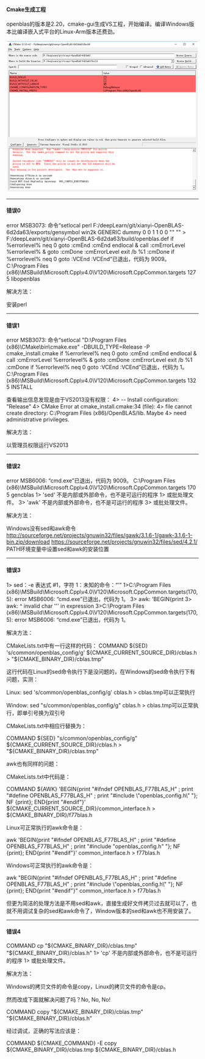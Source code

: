 #### Cmake生成工程

openblas的版本是2.20，cmake-gui生成VS工程，开始编译。编译Windows版本比编译嵌入式平台的Linux-Arm版本还费劲。

![52721440348](https://raw.githubusercontent.com/jdnie/jdnie.github.io/master/public/1527214403481.png)

------

#### 错误0

error MSB3073: 命令“setlocal
perl F:/deepLearn/git/xianyi-OpenBLAS-6d2da63/exports/gensymbol win2k GENERIC dummy 0 0 1 1 0 0 "" "" > F:/deepLearn/git/xianyi-OpenBLAS-6d2da63/build/openblas.def
if %errorlevel% neq 0 goto :cmEnd
:cmEnd
endlocal & call :cmErrorLevel %errorlevel% & goto :cmDone
:cmErrorLevel
exit /b %1
:cmDone
if %errorlevel% neq 0 goto :VCEnd
:VCEnd”已退出，代码为 9009。	C:\Program Files (x86)\MSBuild\Microsoft.Cpp\v4.0\V120\Microsoft.CppCommon.targets	127	5	libopenblas

解决方法：

安装perl

------

#### 错误1

error MSB3073: 命令“setlocal
"D:\Program Files (x86)\CMake\bin\cmake.exe" -DBUILD_TYPE=Release -P cmake_install.cmake
if %errorlevel% neq 0 goto :cmEnd
:cmEnd
endlocal & call :cmErrorLevel %errorlevel% & goto :cmDone
:cmErrorLevel
exit /b %1
:cmDone
if %errorlevel% neq 0 goto :VCEnd
:VCEnd”已退出，代码为 1。	C:\Program Files (x86)\MSBuild\Microsoft.Cpp\v4.0\V120\Microsoft.CppCommon.targets	132	5	INSTALL

查看输出信息发现是由于VS2013没有权限：
4>  -- Install configuration: "Release"
4>  CMake Error at cmake_install.cmake:34 (file):
4>    file cannot create directory: C:/Program Files (x86)/OpenBLAS/lib.  Maybe
4>    need administrative privileges.

解决方法：

以管理员权限运行VS2013

------

#### 错误2

error MSB6006: “cmd.exe”已退出，代码为 9009。	C:\Program Files (x86)\MSBuild\Microsoft.Cpp\v4.0\V120\Microsoft.CppCommon.targets	170	5	gencblas
1>  'sed' 不是内部或外部命令，也不是可运行的程序
1>  或批处理文件。
3>  'awk' 不是内部或外部命令，也不是可运行的程序
3>  或批处理文件。

解决方法：

Windows没有sed和awk命令
http://sourceforge.net/projects/gnuwin32/files/gawk/3.1.6-1/gawk-3.1.6-1-bin.zip/download
https://sourceforge.net/projects/gnuwin32/files/sed/4.2.1/
PATH环境变量中设置sed和awk的安装位置

------

#### 错误3

1>  sed：-e 表达式 #1，字符 1：未知的命令：“'”
1>C:\Program Files (x86)\MSBuild\Microsoft.Cpp\v4.0\V120\Microsoft.CppCommon.targets(170,5): error MSB6006: “cmd.exe”已退出，代码为 1。
3>  awk: 'BEGIN{print
3>  awk: ^ invalid char ''' in expression
3>C:\Program Files (x86)\MSBuild\Microsoft.Cpp\v4.0\V120\Microsoft.CppCommon.targets(170,5): error MSB6006: “cmd.exe”已退出，代码为 1。

解决方法：

CMakeLists.txt中有一行这样的代码：
COMMAND ${SED} 's/common/openblas_config/g' ${CMAKE_CURRENT_SOURCE_DIR}/cblas.h > "${CMAKE_BINARY_DIR}/cblas.tmp"

这行代码在Linux的sed命令执行下是没问题的，在Windows的sed命令执行下有问题，实测：

Linux: sed 's/common/openblas_config/g' cblas.h > cblas.tmp可以正常执行

Window: sed "s/common/openblas_config/g" cblas.h > cblas.tmp可以正常执行，即单引号换为双引号

CMakeLists.txt中相应行替换为：

COMMAND ${SED} "s/common/openblas_config/g" ${CMAKE_CURRENT_SOURCE_DIR}/cblas.h > "${CMAKE_BINARY_DIR}/cblas.tmp"

awk也有同样的问题：

CMakeLists.txt中代码是：

COMMAND ${AWK} 'BEGIN{print \"\#ifndef OPENBLAS_F77BLAS_H\" \; print \"\#define OPENBLAS_F77BLAS_H\" \; print \"\#include \\"openblas_config.h\\" \"}; NF {print}; END{print \"\#endif\"}' ${CMAKE_CURRENT_SOURCE_DIR}/common_interface.h > ${CMAKE_BINARY_DIR}/f77blas.h

Linux可正常执行的awk命令是：

awk 'BEGIN{print "#ifndef OPENBLAS_F77BLAS_H" ; print "#define OPENBLAS_F77BLAS_H" ; print "#include \"openblas_config.h\" "}; NF {print}; END{print "#endif"}' common_interface.h > f77blas.h

Windows可正常执行的awk命令是：

awk "BEGIN{print \"#ifndef OPENBLAS_F77BLAS_H\" ; print \"#define OPENBLAS_F77BLAS_H\" ; print \"#include \\\"openblas_config.h\\\" \"}; NF {print}; END{print \"#endif\"}" common_interface.h > f77blas.h

但更为简洁的处理方法是不用sed和awk，直接生成好文件拷贝过去就可以了，也就不用调试复杂的sed和awk命令了，Window版本的sed和awk也不用安装了。

------

#### 错误4

COMMAND cp "${CMAKE_BINARY_DIR}/cblas.tmp" "${CMAKE_BINARY_DIR}/cblas.h"
1>  'cp' 不是内部或外部命令，也不是可运行的程序
1>  或批处理文件。

解决方法：

Windows的拷贝文件的命令是copy，Linux的拷贝文件的命令是cp。

然而改成下面就解决问题了吗？No, No, No!

COMMAND copy "${CMAKE_BINARY_DIR}/cblas.tmp" "${CMAKE_BINARY_DIR}/cblas.h"

经过调试，正确的写法应该是：

COMMAND ${CMAKE_COMMAND} -E copy ${CMAKE_BINARY_DIR}/cblas.tmp ${CMAKE_BINARY_DIR}/cblas.h
